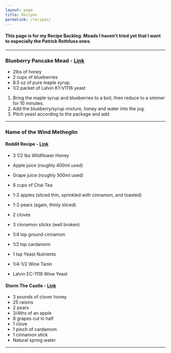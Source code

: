 ```yaml
---
layout: page
title: Recipes
permalink: /recipes/
---
```


#### This page is for my Recipe Backlog. Meads I haven't tried yet that I want to especially the Patrick Rothfuss ones.
****
### Blueberry Pancake Mead - [Link](https://acts2815.wordpress.com/2014/02/02/blueberry-pancake-mead/)
 - 2lbs of honey
 - 2 cups of blueberries
 - 8.5 oz of pure maple syrup.
 - 1/2 packet of Lalvin K1-V1116 yeast
  
 1. Bring the maple syrup and blueberries to a boil, then reduce to a simmer for 10 minutes.
 2. Add the blueberry/syrup mixture, honey and water into the jug.
 3. Pitch yeast according to the package and add
****

### Name of the Wind Metheglin

#### Reddit Recipe - [Link](https://www.reddit.com/r/KingkillerChronicle/comments/17ecx79/metheglin_recipe_the_name_of_the_wind/?rdt=36697)

 - 3 1/2 lbs Wildflower Honey
 - Apple juice (roughly 400ml used)
 - Grape juice (roughly 500ml used)
 - 6 cups of Chai Tea
 
 - 1-2 apples (sliced thin, sprinkled with cinnamon, and toasted)
 - 1-2 pears (again, thinly sliced)
 - 2 cloves
 - 3 cinnamon sticks (well broken)
 - 1/4 tsp ground cinnamon
 - 1/2 tsp cardamom
		 
 - 1 tsp Yeast Nutrients
 - 1/4-1/2 Wine Tanin
 - Lalvin EC-1118 Wine Yeast

#### Storm The Castle - [Link](https://www.stormthecastle.com/mead/the-name-of-the-wind-metheglin.htm)
 - 3 pounds of clover honey
 - 25 raisins
 - 2 pears 
 - 3/4ths of an apple
 - 8 grapes cut in half
 - 1 clove
 - 1 pinch of cardamom
 - 1 cinnamon stick
 - Natural spring water
****
